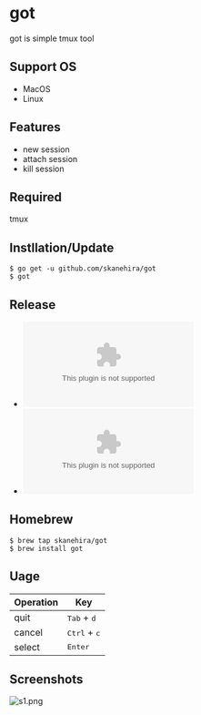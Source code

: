 # got
got is simple tmux tool

## Support OS
- MacOS
- Linux

## Features
- new session
- attach session
- kill session

## Required
tmux

## Instllation/Update
```
$ go get -u github.com/skanehira/got
$ got
```

## Release
- ![MacOS](https://github.com/skanehira/got/releases/download/v1.0.0/MacOS.zip)
- ![Linux](https://github.com/skanehira/got/releases/download/v1.0.0/Linux.zip)

## Homebrew
```
$ brew tap skanehira/got
$ brew install got
```

## Uage
| Operation | Key                            |
|-----------|--------------------------------|
| quit      | <kbd>Tab</kbd>  + <kbd>d</kbd> |
| cancel    | <kbd>Ctrl</kbd> + <kbd>c</kbd> |
| select    | <kbd>Enter</kbd>               |

## Screenshots
![s1.png](https://github.com/skanehira/got/blob/master/images/s1.png)

